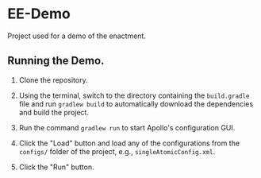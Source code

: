 # EE-Demo
Project used for a demo of the enactment.

## Running the Demo.

1. Clone the repository.

2. Using the terminal, switch to the directory containing the `build.gradle` file and run `gradlew build` to automatically download the dependencies and build the project.

3. Run the command `gradlew run` to start Apollo's configuration GUI.

4. Click the "Load" button and load any of the configurations from the `configs/` folder of the project, e.g., `singleAtomicConfig.xml`.

5. Click the "Run" button.

